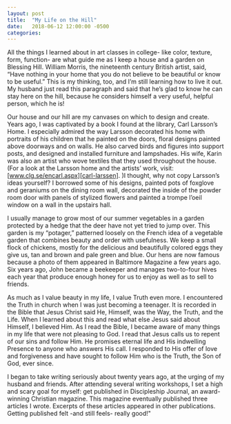 ```yaml
---
layout: post
title:  "My Life on the Hill"
date:   2018-06-12 12:00:00 -0500
categories:
---
```

All the things I learned about in art classes in college- like color, texture, form, function- are what guide me as I keep a house and a garden on Blessing Hill. William Morris, the nineteenth century British artist, said, “Have nothing in your home that you do not believe to be beautiful or know to be useful.” This is my thinking, too, and I’m still learning how to live it out. My husband just read this paragraph and said that he’s glad to know he can stay here on the hill, because he considers himself a very useful, helpful person, which he is!

Our house and our hill are my canvases on which to design and create. Years ago, I was captivated by a book I found at the library, Carl Larsson’s Home. I especially admired the way Larsson decorated his home with portraits of his children that he painted on the doors, floral designs painted above doorways and on walls. He also carved birds and figures into support posts, and designed and installed furniture and lampshades. His wife, Karin was also an artist who wove textiles that they used throughout the house. (For a look at the Larsson home and the artists’ work, visit: [www.clg.se/encarl.aspx][carl-larssen]. )I thought, why not copy Larsson’s ideas yourself? I borrowed some of his designs, painted pots of foxglove and geraniums on the dining room wall, decorated the inside of the powder room door with panels of stylized flowers and painted a trompe l’oeil window on a wall in the upstairs hall.

I usually manage to grow most of our summer vegetables in a garden protected by a hedge that the deer have not yet tried to jump over. This garden is my “potager,” patterned loosely on the French idea of a vegetable garden that combines beauty and order with usefulness.  We keep a small flock of chickens, mostly for the delicious and beautifully colored eggs they give us, tan and brown and pale green and blue. Our hens are now famous because a photo of them appeared in Baltimore Magazine a few years ago. Six years ago, John became a beekeeper and manages two-to-four hives each year that produce enough honey for us to enjoy as well as to sell to friends.

As much as I value beauty in my life, I value Truth even more. I encountered the Truth in church when I was just becoming a teenager. It is recorded in the Bible that Jesus Christ said He, Himself, was the Way, the Truth, and the Life. When I learned about this and read what else Jesus said about Himself, I believed Him. As I read the Bible, I became aware of many things in my life that were not pleasing to God. I read that Jesus calls us to repent of our sins and follow Him. He promises eternal life and His indwelling Presence to anyone who answers His call. I responded to His offer of love and forgiveness and have sought to follow Him who is the Truth, the Son of God, ever since.

I began to take writing seriously about twenty years ago, at the urging of my husband and friends. After attending several writing workshops, I set a high and scary goal for myself: get published in Discipleship Journal, an award-winning Christian magazine. This magazine eventually published three articles I wrote. Excerpts of these articles appeared in other publications. Getting published felt -and still feels- really good!"

[carl-larssen]: http://www.carllarsson.se/en/carl/